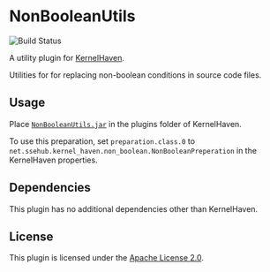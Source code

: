 # NonBooleanUtils

![Build Status](https://jenkins.sse.uni-hildesheim.de/buildStatus/icon?job=KernelHaven_NonBooleanUtils)

A utility plugin for [KernelHaven](https://github.com/KernelHaven/KernelHaven).

Utilities for for replacing non-boolean conditions in source code files.

## Usage

Place [`NonBooleanUtils.jar`](https://jenkins.sse.uni-hildesheim.de/view/KernelHaven/job/KernelHaven_NonBooleanUtils/lastSuccessfulBuild/artifact/build/jar/NonBooleanUtils.jar) in the plugins folder of KernelHaven.

To use this preparation, set `preparation.class.0` to `net.ssehub.kernel_haven.non_boolean.NonBooleanPreperation` in the KernelHaven properties.

## Dependencies

This plugin has no additional dependencies other than KernelHaven.

## License

This plugin is licensed under the [Apache License 2.0](https://www.apache.org/licenses/LICENSE-2.0.html).
